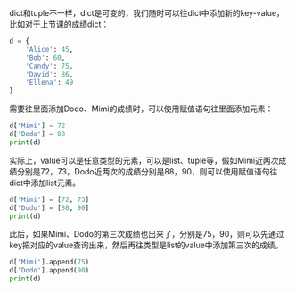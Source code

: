 dict和tuple不一样，dict是可变的，我们随时可以往dict中添加新的key-value，比如对于上节课的成绩dict：
```python
d = {
    'Alice': 45,
    'Bob': 60,
    'Candy': 75,
    'David': 86,
    'Ellena': 49
}
```
需要往里面添加Dodo、Mimi的成绩时，可以使用赋值语句往里面添加元素：
```python
d['Mimi'] = 72
d['Dodo'] = 88
print(d)
```
实际上，value可以是任意类型的元素，可以是list、tuple等，假如Mimi近两次成绩分别是72，73，Dodo近两次的成绩分别是88，90，则可以使用赋值语句往dict中添加list元素。
```python
d['Mimi'] = [72, 73]
d['Dodo'] = [88, 90]
print(d)
```
此后，如果Mimi、Dodo的第三次成绩也出来了，分别是75，90，则可以先通过key把对应的value查询出来，然后再往类型是list的value中添加第三次的成绩。
```python
d['Mimi'].append(75)
d['Dodo'].append(90)
print(d)
```